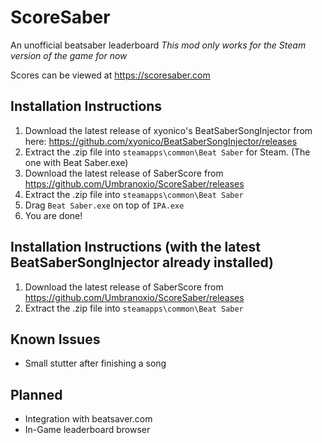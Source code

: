 # ScoreSaber
An unofficial beatsaber leaderboard 
*This mod only works for the Steam version of the game for now*

Scores can be viewed at https://scoresaber.com

## Installation Instructions
  1. Download the latest release of xyonico's BeatSaberSongInjector from here: https://github.com/xyonico/BeatSaberSongInjector/releases  
  2. Extract the .zip file into `steamapps\common\Beat Saber` for Steam. (The one with Beat Saber.exe) 
  3. Download the latest release of SaberScore from https://github.com/Umbranoxio/ScoreSaber/releases  
  4. Extract the .zip file into `steamapps\common\Beat Saber` 
  5. Drag ```Beat Saber.exe``` on top of ```IPA.exe``` 
  6. You are done!
  
## Installation Instructions (with the latest BeatSaberSongInjector already installed)

  1. Download the latest release of SaberScore from https://github.com/Umbranoxio/ScoreSaber/releases
  2. Extract the .zip file into `steamapps\common\Beat Saber`

## Known Issues

  * Small stutter after finishing a song
  
## Planned
  * Integration with beatsaver.com
  * In-Game leaderboard browser

